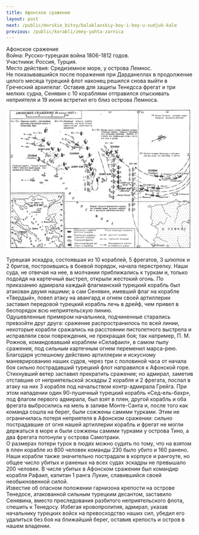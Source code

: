 ```yaml
---
title: Афонское сражение
layout: post
next: /public/morskie_bitvy/balaklavskiy-boy-i-boy-u-sudjuk-kale
previous: /public/korabli/zmey-yahta-zarnica
---
```


Афонское сражение   
Война: Русско-турецкая война 1806-1812 годов.  
Участники: Россия, Турция.  
Место действия: Средиземное море, у острова Лемнос.   
Не показывавшийся после поражения при Дарданеллах в продолжение целого месяца турецкий флот наконец решился снова выйти в Греческий архипелаг. Оставив для защиты Тенедсса фрегат и три мелких судна, Сенявин с 10 кораблями отправился отыскивать неприятеля и 19 июня встретил его близ острова Лемноса.   
  

![](/assets/img/afonskoe.gif)  

  
Турецкая эскадра, состоявшая из 10 кораблей, 5 фрегатов, 3 шлюпок и 2 бригов, построившись в боевой порядок, начала перестрелку. Наши суда, не отвечая на нее, в молчании приближались к туркам и, только подойдя на картечный выстрел, открыли жестокий огонь. По приказанию адмирала каждый флагманский турецкий корабль был атакован двумя нашими; а сам Сенявин, имевший флаг на корабле «Твердый», повел атаку на авангард и огнем своей артиллерии заставил передовой турецкий корабль лечь в дрейф, чем привел в беспорядок всю неприятельскую линию.   
Одушевленные примером начальника, подчиненные старались превзойти друг друга: сражение распространилось по всей линии, некоторые корабли сражались на расстоянии пистолетного выстрела и исправляли свои повреждения, не прекращая боя; так например, П. М. Рожнов, командовавший кораблем «Селафаил», в самом пылу сражения, под сильным картечным огнем переменил марса-рею. Благодаря успешному действию артиллерии и искусному маневрированию наших судов, через три с половиной часа от начала боя сильно пострадавший турецкий флот направился к Афонской горе.  
Стихнувший ветер заставил прекратить сражение; но адмирал, заметив отставшие от неприятельской эскадры 2 корабля и 2 фрегата, послал в атаку на них 3 корабля под начальством контр-адмирала Грейга. При этом нападении один 90-пушечный турецкий корабль «Сед-ель-бахр», под флагом первого адмирала, был взят в плен, другой корабль и оба фрегата выбросились на мель в заливе Монте-Санта и, после того как команда сошла на берег, были сожжены самими турками. Этим не ограничилась потеря неприятеля в Афонском сражении: сильно пострадавшие от огня нашей артиллерии корабль и фрегат не могли держаться в море и были сожжены самими турками у острова Тино, а два фрегата потонули у острова Самотраки.   
О размерах потери турок в людях можно судить по тому, что на взятом в плен корабле из 800 человек команды 230 было убито и 160 ранено. Наши корабли также значительно пострадали в корпусе и рангоуте, но общее число убитых и раненых на всех судах эскадры не превышало 200 человек. В числе убитых в Афонском сражении был командир корабля Рафаил, капитан 1 ранга Лукин, славившийся своей необыкновенной силой.   
Известие об опасном положении гарнизона крепости на острове Тенедосе, атакованной сильным турецким десантом, заставило Сенявина, вместо преследования разбитого неприятельского флота, спешить к Тенедосу. Избегая кровопролития, адмирал, указав начальнику турецких войск на превосходство наших сил, убедил его удалиться без боя на ближайший берег, оставив крепость и остров в нашем владении.